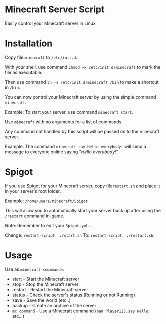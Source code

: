 # Minecraft Server Script
Easily control your Minecraft server in Linux

# Installation
Copy file `minecraft` to `/etc/init.d`.

With your shell, use command `chmod +x /etc/init.d/minecraft` to mark the file as executable.

Then use command `ln -s /etc/init.d/minecraft /bin` to make a shortcut in `/bin`.

You can now control your Minecraft server by using the simple command `minecraft`.

Example: To start your server, use command `minecraft start`.

Use `minecraft` with no arguments for a list of commands.

Any command not handled by this script will be passed on to the minecraft server.

Example: The command `minecraft say Hello everybody!` will send a message to everyone online saying "_Hello everybody!_"

# Spigot
If you use Spigot for your Minecraft server, copy file`restart.sh` and place it in your server's root folder.

Example: `/home/users/minecraft/Spigot`

This will allow you to automatically start your server back up after using the `/restart` command in-game.

Note: Remember to edit your `Spigot.yml`...

Change: `restart-script: ./start.sh`
To: `restart-script: ./restart.sh`.

# Usage
Use as `minecraft <command>`.
* start - Start the Minecraft server
* stop - Stop the Minecraft server
* restart - Restart the Minecraft server
* status - Check the server's status (Running or not Running)
* save - Save the world (etc..)
* backup - Create an archive of the server
* `mc command` - Use a Minecraft command (`ban Player123`, `say Hello`, etc...)
